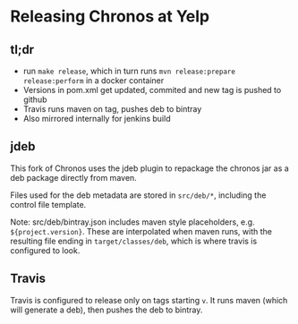 # Releasing Chronos at Yelp

## tl;dr
* run `make release`, which in turn runs `mvn release:prepare release:perform` in a docker container
* Versions in pom.xml get updated, commited and new tag is pushed to github
* Travis runs maven on tag, pushes deb to bintray
* Also mirrored internally for jenkins build

## jdeb

This fork of Chronos uses the jdeb plugin to repackage the chronos jar as a deb package directly from maven.

Files used for the deb metadata are stored in `src/deb/*`, including the control file template.

Note: src/deb/bintray.json includes maven style placeholders, e.g. `${project.version}`. These are interpolated
when maven runs, with the resulting file ending in `target/classes/deb`, which is where travis is configured to look.

## Travis

Travis is configured to release only on tags starting `v`. It runs maven (which will generate a deb), then pushes the deb to bintray.
